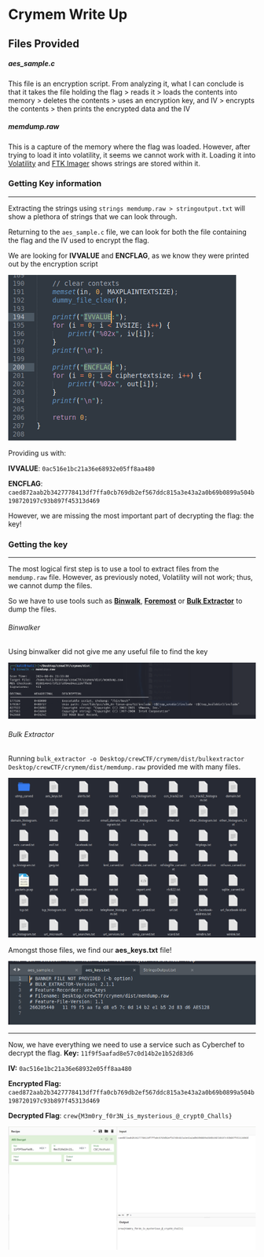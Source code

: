 # Crymem Write Up
## Files Provided
##### **aes_sample.c**
This file is an encryption script. From analyzing it, what I can conclude is that it takes the file holding the flag > reads it > loads the contents into memory > deletes the contents > uses an encryption key, and IV >  encrypts the contents > then prints the encrypted data and the IV 

##### **memdump.raw** 
This is a capture of the memory where the flag was loaded. However, after trying to load it into volatility, it seems we cannot work with it. 
Loading it into [Volatility](https://github.com/volatilityfoundation/volatility) and [FTK Imager](https://www.exterro.com/digital-forensics-software/ftk-imager) shows strings are stored within it.


### Getting Key information 
----
Extracting the strings using  `strings memdump.raw > stringoutput.txt`
will show a plethora of strings that we can look through.

Returning to the `aes_sample.c` file, we can look for both the file containing the flag and the IV used to encrypt the flag.

We are looking for **IVVALUE** and **ENCFLAG**, as we know they were printed out by the encryption script


![Pasted image 20240804181508.png](https://github.com/Dunbird/CTF-Writeups/blob/main/crymem/Pasted%20image%2020240804181508.png)


Providing us with:


**IVVALUE**: `0ac516e1bc21a36e68932e05ff8aa480`


**ENCFLAG**: `caed872aab2b3427778413df7ffa0cb769db2ef567ddc815a3e43a2a0b69b0899a504b198720197c93b897f45313d469`

However, we are missing the most important part of decrypting the flag: the key!


### Getting the key 
----
The most logical first step is to use a tool to extract files from the `memdump.raw` file. However, as previously noted, Volatility will not work; thus, we cannot dump the files. 

So we have to use tools such as [**Binwalk**](https://github.com/ReFirmLabs/binwalk), [**Foremost**](https://github.com/gerryamurphy/Foremost) or [**Bulk Extractor**](https://github.com/simsong/bulk_extractor) to dump the files.

###### Binwalker
Using binwalker did not give me any useful file to find the key


![Pasted image 20240804185247.png](https://github.com/Dunbird/CTF-Writeups/blob/main/crymem/Pasted%20image%2020240804185247.png)

###### Bulk Extractor
Running `bulk_extractor -o Desktop/crewCTF/crymem/dist/bulkextractor Desktop/crewCTF/crymem/dist/memdump.raw` provided me with many files.


![Pasted image 20240804185631.png](https://github.com/Dunbird/CTF-Writeups/blob/main/crymem/Pasted%20image%2020240804185631.png)

Amongst those files, we find our **aes_keys.txt** file!


![Pasted image 20240804185759.png](https://github.com/Dunbird/CTF-Writeups/blob/main/crymem/Pasted%20image%2020240804185759.png)

----
Now, we have everything we need to use a service such as Cyberchef to decrypt the flag.
**Key:** `11f9f5aafad8e57c0d14b2e1b52d83d6`


**IV:** `0ac516e1bc21a36e68932e05ff8aa480` 


**Encrypted Flag:** `caed872aab2b3427778413df7ffa0cb769db2ef567ddc815a3e43a2a0b69b0899a504b198720197c93b897f45313d469`


**Decrypted Flag**: `crew{M3m0ry_f0r3N_is_mysterious_@_crypt0_Challs}`


![Pasted image 20240804190140.png](https://github.com/Dunbird/CTF-Writeups/blob/main/crymem/Pasted%20image%2020240804190140.png)


